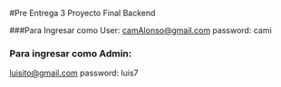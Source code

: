 #Pre Entrega 3 Proyecto Final Backend

###Para Ingresar como User: 
camAlonso@gmail.com
password: cami

### Para ingresar como Admin:
luisito@gmail.com
password: luis7
